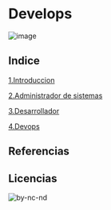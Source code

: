 <!--TITULO-->
# Develops
![image](https://github.com/Nathillas/Develops/assets/148760008/8fe0745d-4730-4fe9-b1ac-c91337055c56)

<!--Indice-->
## Indice

[1.Introduccion](introduccion.md)

[2.Administrador de sistemas](asir.md)

[3.Desarrollador](desarrollador.md)

[4.Devops](devops.md)

## Referencias
## Licencias
![by-nc-nd](https://github.com/Nathillas/Develops/assets/148760008/10d0a055-e26f-42e6-9ea2-65a857d6b12a)
